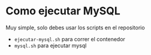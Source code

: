 # Como ejecutar MySQL

Muy simple, solo debes usar los scripts en el repositorio

- `ejecutar-mysql.sh` para correr el contenedor
- `mysql.sh` para ejecutar mysql